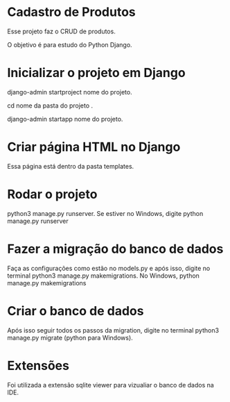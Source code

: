 # Cadastro de Produtos

Esse projeto faz o CRUD de produtos. 

O objetivo é para estudo do Python Django. 

# Inicializar o projeto em Django

django-admin startproject nome do projeto. 

cd nome da pasta do projeto . 

django-admin startapp nome do projeto. 

# Criar página HTML no Django

Essa página está dentro da pasta templates. 

# Rodar o projeto 

python3 manage.py runserver. Se estiver no Windows, digite python manage.py runserver 


# Fazer a migração do banco de dados  

Faça as configurações como estão no models.py e após isso, digite no terminal python3 manage.py makemigrations.  No Windows, python manage.py makemigrations 

# Criar o banco de dados

Após isso seguir todos os passos da migration, digite no terminal python3 manage.py migrate (python para Windows). 

# Extensões 

Foi utilizada a extensão sqlite viewer para vizualiar o banco de dados na IDE. 

